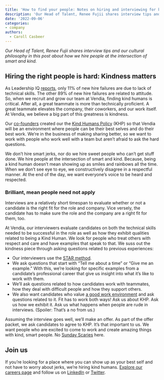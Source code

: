 ```yaml
---
title: 'How to find your people: Notes on hiring and interviewing for kind humans'
description: 'Our Head of Talent, Renee Fujii shares interview tips and our cultural philosophy in this post about how we hire people at the intersection of smart and kind.'
date: '2022-09-06'
categories:
- company
authors:
  - Caroll Casbeer
---
```


_Our Head of Talent, Renee Fujii shares interview tips and our cultural philosophy in this post about how we hire people at the intersection of smart and kind._


## Hiring the right people is hard: Kindness matters
As Leadership IQ [reports](https://www.leadershipiq.com/blogs/leadershipiq/35354241-why-new-hires-fail-emotional-intelligence-vs-skills), only 11% of new hire failures are due to lack of technical skills. The other 89% of new hire failures are related to attitude. So, when we recruit and grow our team at Vendia, finding kind humans is critical. After all, a great teammate is more than technically proficient. A great teammate elevates the company, their coworkers, and our work itself. At Vendia, we believe a big part of this greatness is kindness.

Our [co-founders](https://www.vendia.net/blog/meet-vendias-founders) created our the [Kind Humans Policy](https://www.vendia.net/kind-humans) (KHP) so that Vendia will be an environment where people can be their best selves and do their best work. We’re in the business of making sharing better, so we want to work with people who work well with a team but aren’t afraid to ask the hard questions. 

We don’t hire smart jerks, nor do we hire sweet people who can’t get stuff done. We hire people at the intersection of smart and kind. Because, being a kind human doesn’t mean showing up as smiles and rainbows all the time. When we don’t see eye to eye, we constructively disagree in a respectful manner. At the end of the day, we want everyone’s voice to be heard and respected.


### Brilliant, mean people need not apply

Interviews are a relatively short timespan to evaluate whether or not a candidate is the right fit for the role and company. Vice versely, the candidate has to make sure the role and the company are a right fit for them, too.

At Vendia, our interviewers evaluate candidates on both the technical skills needed to be successful in the role as well as how they exhibit qualities related to being a Kind Human. We look for people who treat others with respect and care and have examples that speak to that.  We suss out the kindness piece through asking questions related to previous experiences:



* Our interviewers use the [STAR method](https://www.themuse.com/advice/star-interview-method). 
* We ask questions that start with “Tell me about a time” or “Give me an example.” With this, we’re looking for specific examples from a candidate’s professional career that give us insight into what it’s like to work with them.
* We’ll ask questions related to how candidates work with teammates, how they deal with difficult people and how they support others.
* We also want candidates who value [a good work environment](https://www.vendia.net/blog/6-months-at-vendia) and ask questions related to it. Fit has to work both ways! Ask us about KHP. Ask us how we exhibit it. Ask us what happens when people are rude in interviews. (Spoiler: That’s a no from us.)

Assuming the interview goes well, we’ll make an offer. As part of the offer packet, we ask candidates to agree to KHP. It’s that important to us. We want people who are excited to come to work and create amazing things with kind, smart people. No [Sunday Scaries](https://health.clevelandclinic.org/sunday-scaries/) here.


## Join us

If you’re looking for a place where you can show up as your best self and not have to worry about jerks, we’re hiring kind humans. [Explore our careers page](https://www.vendia.net/careers) and follow us on [LinkedIn](https://www.linkedin.com/company/vendiahq) or [Twitter](https://twitter.com/VendiaHQ). 
